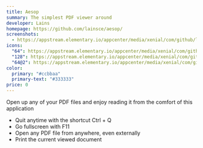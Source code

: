 ```yaml
---
title: Aesop
summary: The simplest PDF viewer around
developer: Lains
homepage: https://github.com/lainsce/aesop/
screenshots:
  - https://appstream.elementary.io/appcenter/media/xenial/com/github/lainsce.aesop.desktop/B7BFCBC8275614ABB0F62E633CF58FC3/screenshots/image-1_orig.png
icons:
  "64": https://appstream.elementary.io/appcenter/media/xenial/com/github/lainsce.aesop.desktop/B7BFCBC8275614ABB0F62E633CF58FC3/icons/64x64/com.github.lainsce.aesop_com.github.lainsce.aesop.png
  "128": https://appstream.elementary.io/appcenter/media/xenial/com/github/lainsce.aesop.desktop/B7BFCBC8275614ABB0F62E633CF58FC3/icons/128x128/com.github.lainsce.aesop_com.github.lainsce.aesop.png
  "64@2": https://appstream.elementary.io/appcenter/media/xenial/com/github/lainsce.aesop.desktop/B7BFCBC8275614ABB0F62E633CF58FC3/icons/64x64@2/com.github.lainsce.aesop_com.github.lainsce.aesop.png
color:
  primary: "#ccbbaa"
  primary-text: "#333333"
price: 0
---
```


<p>Open up any of your PDF files and enjoy reading it from the comfort of this application</p>
<ul>
  <li>Quit anytime with the shortcut Ctrl + Q</li>
  <li>Go fullscreen with F11</li>
  <li>Open any PDF file from anywhere, even externally</li>
  <li>Print the current viewed document</li>
</ul>